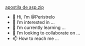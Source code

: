 [apostila de asp.zip](https://github.com/Peristrelo/Peristrelo/files/9129231/apostila.de.asp.zip)
- 👋 Hi, I’m @Peristrelo
- 👀 I’m interested in ...
- 🌱 I’m currently learning ...
- 💞️ I’m looking to collaborate on ...
- 📫 How to reach me ...

<!---
Peristrelo/Peristrelo is a ✨ special ✨ repository because its `README.md` (this file) appears on your GitHub profile.
You can click the Preview link to take a look at your changes.
--->
